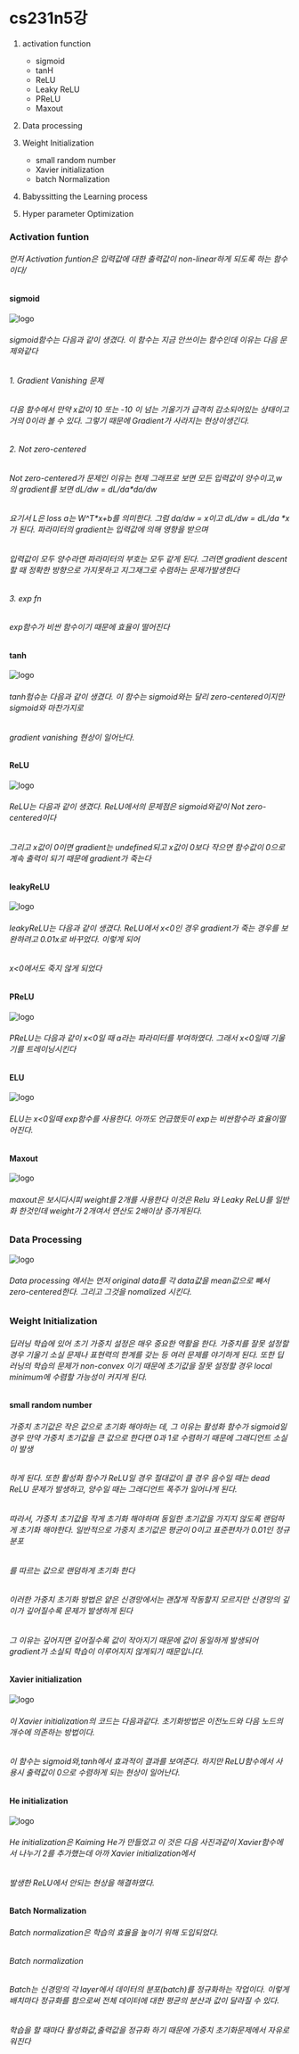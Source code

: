# cs231n5강

1. activation function 
    - sigmoid
    - tanH
    - ReLU
    - Leaky ReLU
    - PReLU
    - Maxout
2. Data processing

3. Weight Initialization
    - small random number
    - Xavier initialization
    - batch Normalization
    
4. Babyssitting the Learning process

5. Hyper parameter Optimization

### Activation funtion 
###### 먼저 Activation funtion은 입력값에 대한 출력값이 non-linear하게 되도록 하는 함수이다/
#### sigmoid  
![logo](https://user-images.githubusercontent.com/68374734/107511737-396e1600-6be9-11eb-8082-ad8e9d87c7b4.PNG)
###### sigmoid함수는 다음과 같이 생겼다. 이 함수는 지금 안쓰이는 함수인데 이유는 다음 문제와같다  
###### 1. Gradient Vanishing 문제
######      다음 함수에서 만약 x값이 10 또는 -10 이 넘는 기울기가 급격히 감소되어있는 상태이고 거의 0이라 볼 수 있다. 그렇기 때문에 Gradient가 사라지는 현상이생긴다.
###### 2. Not zero-centered
######      Not zero-centered가 문제인 이유는 현제 그래프로 보면 모든 입력값이 양수이고,w 의 gradient를 보면 dL/dw = dL/da*da/dw
######      요기서 L은 loss a는 W^T*x+b를 의미한다. 그럼 da/dw = x이고 dL/dw = dL/da *x가 된다. 파라미터의 gradient는 입력값에 의해 영향을 받으며
######      입력값이 모두 양수라면 파라미터의 부호는 모두 같게 된다. 그러면 gradient descent 할 때 정확한 방향으로 가지못하고 지그재그로 수렴하는 문제가발생한다
###### 3. exp fn
######      exp함수가 비싼 함수이기 때문에 효율이 떨어진다

#### tanh
![logo](https://user-images.githubusercontent.com/68374734/107511748-3d019d00-6be9-11eb-85dd-52acadd1e3a4.PNG)
###### tanh험슈눈 다음과 같이 생겼다. 이 함수는 sigmoid와는 달리 zero-centered이지만 sigmoid와 마찬가지로
###### gradient vanishing 현상이 일어난다.
#### ReLU
![logo](https://user-images.githubusercontent.com/68374734/107511754-3f63f700-6be9-11eb-8157-6ce7d741714a.PNG)
###### ReLU는 다음과 같이 생겼다. ReLU에서의 문제점은 sigmoid와같이 Not zero-centered이다
###### 그리고 x값이 0이면 gradient는 undefined되고 x값이 0보다 작으면 함수값이 0으로 계속 출력이 되기 때문에 gradient가 죽는다 
#### leakyReLU
![logo](https://user-images.githubusercontent.com/68374734/107511759-41c65100-6be9-11eb-833b-f7d7b004e911.PNG)
###### leakyReLU는 다음과 같이 생겼다. ReLU에서 x<0인 경우 gradient가 죽는 경우를 보완하려고 0.01x로 바꾸었다. 이렇게 되어
###### x<0에서도 죽지 않게 되었다
#### PReLU
![logo](https://user-images.githubusercontent.com/68374734/107511764-43901480-6be9-11eb-8972-554604857dd5.PNG)
###### PReLU는 다음과 같이 x<0일 때 a라는 파라미터를 부여하였다. 그래서 x<0일때 기울기를 트레이닝시킨다
#### ELU
![logo](https://user-images.githubusercontent.com/68374734/107511776-4854c880-6be9-11eb-9ce9-e62bdba988c3.PNG)
###### ELU는 x<0일때 exp함수를 사용한다. 아까도 언급했듯이 exp는 비싼함수라 효율이떨어진다.
#### Maxout 
![logo](https://user-images.githubusercontent.com/68374734/107511770-45f26e80-6be9-11eb-9663-9d050f813e7d.PNG)
###### maxout은 보시다시피 weight를 2개를 사용한다 이것은 Relu 와 Leaky ReLU를 일반화 한것인데 weight가 2개여서 연산도 2배이상 증가게된다.

### Data Processing 
![logo](https://user-images.githubusercontent.com/68374734/107515364-43464800-6bee-11eb-888c-2a01544524d5.PNG)
###### Data processing 에서는 먼저 original data를 각 data값을 mean값으로 빼서 zero-centered한다. 그리고 그것을 nomalized 시킨다.

### Weight Initialization  
###### 딥러닝 학습에 있어 초기 가중치 설정은 매우 중요한 역활을 한다. 가중치를 잘못 설정할 경우 기울기 소실 문제나 표현력의 한계를 갖는 등 여러 문제를 야기하게 된다. 또한 딥러닝의 학습의 문제가 non-convex 이기 때문에 초기값을 잘못 설정할 경우 local minimum에 수렴할 가능성이 커지게 된다.  
#### small random number 
###### 가중치 초기값은 작은 값으로 초기화 해야하는 데, 그 이유는 활성화 함수가 sigmoid일 경우 만약 가중치 초기값을 큰 값으로 한다면 0과 1로 수렴하기 때문에 그래디언트 소실이 발생
###### 하게 된다. 또한 활성화 함수가 ReLU일 경우 절대값이 클 경우 음수일 때는 dead ReLU 문제가 발생하고, 양수일 때는 그래디언트 폭주가 일어나게 된다. 
###### 따라서, 가중치 초기값을 작게 초기화 해야하며 동일한 초기값을 가지지 않도록 랜덤하게 초기화 해야한다. 일반적으로 가중치 초기값은 평균이 0이고 표준편차가 0.01인 정규분포
###### 를 따르는 값으로 랜덤하게 초기화 한다
###### 이러한 가중치 초기화 방법은 얕은 신경망에서는 괜찮게 작동할지 모르지만 신경망의 깊이가 깊어질수록 문제가 발생하게 된다
###### 그 이유는 깊어지면 깊어질수록 값이 작아지기 때문에 값이 동일하게 발생되어 gradient가 소실되 학습이 이루어지지 않게되기 때문입니다.

#### Xavier initialization
![logo](https://user-images.githubusercontent.com/68374734/107516361-a684aa00-6bef-11eb-8545-4e78913da05d.PNG)
###### 이 Xavier initialization의 코드는 다음과같다. 초기화방법은 이전노드와 다음 노드의 개수에 의존하는 방법이다.
###### 이 함수는 sigmoid와,tanh에서 효과적이 결과를 보여준다. 하지만 ReLU함수에서 사용시 출력값이 0으로 수렴하게 되는 현상이 일어난다.

#### He initialization
![logo](https://user-images.githubusercontent.com/68374734/107511780-4ab72280-6be9-11eb-88c3-8b1170328d9d.PNG)
###### He initialization은 Kaiming He가 만들었고 이 것은 다음 사진과같이 Xavier함수에서 나누기 2를 추가했는데 아까 Xavier initialization에서
###### 발생한 ReLU에서 안되는 현상을 해결하였다.

#### Batch Normalization
###### Batch normalization은 학습의 효율을 높이기 위해 도입되었다.
###### Batch normalization
###### Batch는 신경망의 각 layer에서 데이터의 분포(batch)를 정규화하는 작업이다. 이렇게 배치마다 정규화를 함으로써 전체 데이터에 대한 평균의 분산과 값이 달라질 수 있다.
###### 학습을 할 때마다 활성화값,출력값을 정규화 하기 때문에 가중치 초기화문제에서 자유로워진다
